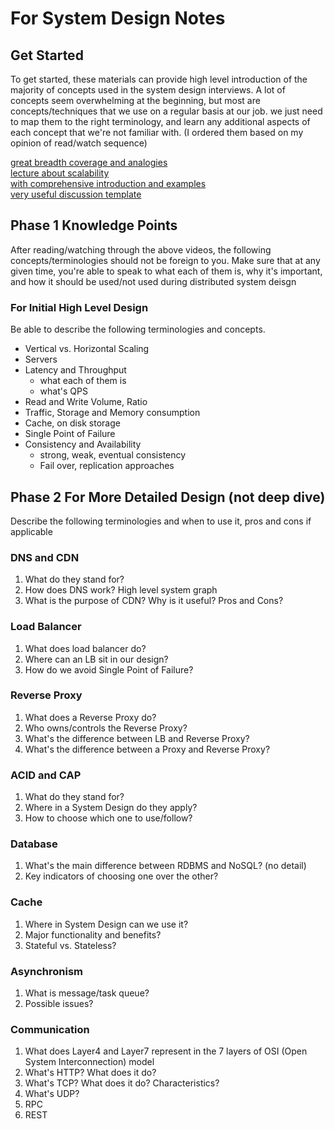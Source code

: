 # For System Design Notes
## Get Started
To get started, these materials can provide high level
introduction of the majority of concepts used in the system design
interviews. A lot of concepts seem overwhelming at the beginning, but 
most are concepts/techniques that we use on a regular basis at our job. 
we just need to map them to the right terminology, and learn any additional
aspects of each concept that we're not familiar with. (I ordered them based on 
my opinion of read/watch sequence)

[great breadth coverage and analogies](https://www.youtube.com/playlist?list=PLMCXHnjXnTnvo6alSjVkgxV-VH6EPyvoX) \
[lecture about scalability]("https://www.youtube.com/watch?v=-W9F__D3oY4") \
[with comprehensive introduction and examples]("https://github.com/donnemartin/system-design-primer/) \
[very useful discussion template]("https://leetcode.com/company/facebook/discuss/229177/My-System-Design-Template")

## Phase 1 Knowledge Points
After reading/watching through the above videos, the following concepts/terminologies
should not be foreign to you. Make sure that at any given time, you're able to
speak to what each of them is, why it's important, and how it should be used/not used
during distributed system deisgn

### For Initial High Level Design
Be able to describe the following terminologies and concepts.

- Vertical vs. Horizontal Scaling
- Servers
- Latency and Throughput
  - what each of them is
  - what's QPS
- Read and Write Volume, Ratio
- Traffic, Storage and Memory consumption
- Cache, on disk storage
- Single Point of Failure
- Consistency and Availability
  - strong, weak, eventual consistency
  - Fail over, replication approaches

## Phase 2 For More Detailed Design (not deep dive)
Describe the following terminologies and when to use it, pros and cons if applicable

### DNS and CDN
1. What do they stand for?
2. How does DNS work? High level system graph
3. What is the purpose of CDN? Why is it useful? Pros and Cons? 

### Load Balancer
1. What does load balancer do? 
2. Where can an LB sit in our design? 
3. How do we avoid Single Point of Failure? 

### Reverse Proxy
1. What does a Reverse Proxy do? 
2. Who owns/controls the Reverse Proxy? 
3. What's the difference between LB and Reverse Proxy?
4. What's the difference between a Proxy and Reverse Proxy? 

### ACID and CAP
1. What do they stand for? 
2. Where in a System Design do they apply? 
3. How to choose which one to use/follow?

### Database
1. What's the main difference between RDBMS and NoSQL? (no detail) 
2. Key indicators of choosing one over the other?

### Cache
1. Where in System Design can we use it? 
2. Major functionality and benefits? 
3. Stateful vs. Stateless? 

### Asynchronism
1. What is message/task queue? 
2. Possible issues? 

### Communication
1. What does Layer4 and Layer7 represent in the 7 layers of OSI (Open System Interconnection) model
2. What's HTTP? What does it do? 
3. What's TCP? What does it do? Characteristics? 
4. What's UDP? 
5. RPC
6. REST
